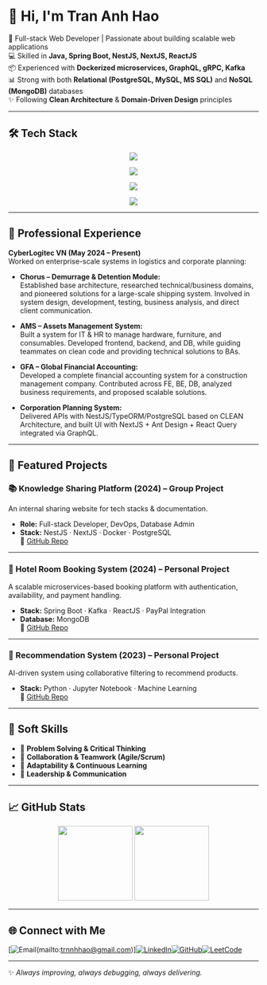 # 👋 Hi, I'm Tran Anh Hao  

🚀 Full-stack Web Developer | Passionate about building scalable web applications  
💻 Skilled in **Java, Spring Boot, NestJS, NextJS, ReactJS**  
📦 Experienced with **Dockerized microservices, GraphQL, gRPC, Kafka**  
📊 Strong with both **Relational (PostgreSQL, MySQL, MS SQL)** and **NoSQL (MongoDB)** databases  
✨ Following **Clean Architecture** & **Domain-Driven Design** principles  

---

## 🛠️ Tech Stack  

<p align="center">
  <!-- Languages -->
  <img src="https://skillicons.dev/icons?i=java,python,typescript,javascript,php,cs,html" />
</p>

<p align="center">
  <!-- Frameworks -->
  <img src="https://skillicons.dev/icons?i=spring,react,nextjs,nestjs,dotnet" />
</p>

<p align="center">
  <!-- Databases -->
  <img src="https://skillicons.dev/icons?i=postgres,mysql,mongodb,redis" />
</p>

<p align="center">
  <!-- Tools & IDEs -->
  <img src="https://skillicons.dev/icons?i=docker,kafka,git,github,gitlab,linux,discord,eclipse,vscode,npm" />
</p>

---

## 💼 Professional Experience  

**CyberLogitec VN (May 2024 – Present)**  
Worked on enterprise-scale systems in logistics and corporate planning:  

- **Chorus – Demurrage & Detention Module:**  
  Established base architecture, researched technical/business domains, and pioneered solutions for a large-scale shipping system. Involved in system design, development, testing, business analysis, and direct client communication.  

- **AMS – Assets Management System:**  
  Built a system for IT & HR to manage hardware, furniture, and consumables. Developed frontend, backend, and DB, while guiding teammates on clean code and providing technical solutions to BAs.  

- **GFA – Global Financial Accounting:**  
  Developed a complete financial accounting system for a construction management company. Contributed across FE, BE, DB, analyzed business requirements, and proposed scalable solutions.  

- **Corporation Planning System:**  
  Delivered APIs with NestJS/TypeORM/PostgreSQL based on CLEAN Architecture, and built UI with NextJS + Ant Design + React Query integrated via GraphQL.  

---

## 🌟 Featured Projects  

### 📚 Knowledge Sharing Platform (2024) – Group Project  
An internal sharing website for tech stacks & documentation.  
- **Role:** Full-stack Developer, DevOps, Database Admin  
- **Stack:** NestJS · NextJS · Docker · PostgreSQL  
🔗 [GitHub Repo](https://github.com/Rocky-cyberclop/JWAT-Project-Backend)  

---

### 🏨 Hotel Room Booking System (2024) – Personal Project  
A scalable microservices-based booking platform with authentication, availability, and payment handling.  
- **Stack:** Spring Boot · Kafka · ReactJS · PayPal Integration  
- **Database:** MongoDB  
🔗 [GitHub Repo](https://github.com/Rocky-cyberclop/PersonalProject-HotelBookingBackend)  

---

### 🤖 Recommendation System (2023) – Personal Project  
AI-driven system using collaborative filtering to recommend products.  
- **Stack:** Python · Jupyter Notebook · Machine Learning  
🔗 [GitHub Repo](https://github.com/Rocky-cyberclop/PersonalProject-RecommendationSystem)  

---

## 🧩 Soft Skills  
- 🧠 **Problem Solving & Critical Thinking**  
- 🤝 **Collaboration & Teamwork (Agile/Scrum)**  
- 🔄 **Adaptability & Continuous Learning**  
- 🎯 **Leadership & Communication**  

---

## 📈 GitHub Stats  

<p align="center">
  <img src="https://github-readme-stats.vercel.app/api?username=Rocky-cyberclop&show_icons=true&theme=tokyonight" height="150"/>
  <img src="https://github-readme-stats.vercel.app/api/top-langs/?username=Rocky-cyberclop&layout=compact&theme=tokyonight" height="150"/>
</p>

---

## 🌐 Connect with Me  
[![Email](https://img.shields.io/badge/Email-trnnhhao%40gmail.com-red?style=for-the-badge&logo=gmail&logoColor=white)(mailto:trnnhhao@gmail.com)][![LinkedIn](https://img.shields.io/badge/LinkedIn-Profile-blue?style=for-the-badge&logo=linkedin)](https://www.linkedin.com/in/rocky-operation-87ab20298/)[![GitHub](https://img.shields.io/badge/GitHub-Profile-black?style=for-the-badge&logo=github)](https://github.com/Rocky-cyberclop)[![LeetCode](https://img.shields.io/badge/LeetCode-Profile-orange?style=for-the-badge&logo=leetcode)](https://leetcode.com/Rocky-cyberclop/)  

---

✨ *Always improving, always debugging, always delivering.*
